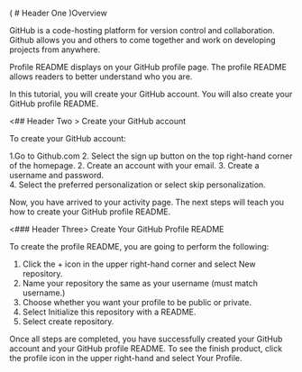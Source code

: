 ( # Header One )Overview

GitHub is a code-hosting platform for version control and collaboration. Github allows you and others to come together and work on developing projects from anywhere.

Profile README displays on your GitHub profile page. The profile README allows readers to better understand who you are.

In this tutorial, you will create your GitHub account. You will also create your GitHub profile README.

<## Header Two > Create your GitHub account

To create your GitHub account:

1.Go to Github.com 2. Select the sign up button on the top right-hand corner of the homepage. 2. Create an account with your email. 3. Create a username and password.  
4. Select the preferred personalization or select skip personalization.

Now, you have arrived to your activity page. The next steps will teach you how to create your GitHub profile README.

<### Header Three> Create Your GitHub Profile README

To create the profile README, you are going to perform the following:

1. Click the + icon in the upper right-hand corner and select New repository.
2. Name your repository the same as your username (must match username.)
3. Choose whether you want your profile to be public or private.
4. Select Initialize this repository with a README.
5. Select create repository.

Once all steps are completed, you have successfully created your GitHub account and your GitHub profile README. To see the finish product, click the profile icon in the upper right-hand and select Your Profile.
